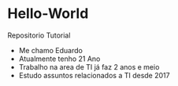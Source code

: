 # Hello-World
Repositorio Tutorial

- Me chamo Eduardo
- Atualmente tenho 21 Ano
- Trabalho na area de TI já faz 2 anos e meio
- Estudo assuntos relacionados a TI desde 2017
